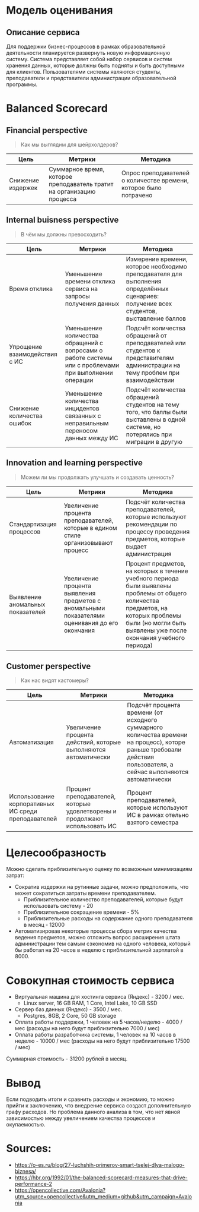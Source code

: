 # Модель оценивания

## Описание сервиса

Для поддержки бизнес-процессов в рамках образовательной деятельности планируется развернуть новую информационную систему. Система представляет собой набор сервисов и систем хранения данных, которые должны быть подняты и быть доступными для клиентов. Пользователями системы являются студенты, преподаватели и представители администрации образовательной программы. 

# Balanced Scorecard
## Financial perspective
> Как мы выглядим для шейрхолдеров?

| Цель | Метрики | Методика |
| - | - | - |
| Снижение издержек | Суммарное время, которое преподаватель тратит на организацию процесса | Опрос преподавателей о количестве времени, которое было потрачено |

## Internal buisness perspective
> В чём мы должны превосходить?

| Цель | Метрики | Методика |
| - | - | - |
| Время отклика | Уменьшение времени отклика сервиса на запросы получения данных | Измерение времени, которое необходимо преподавателя для выполнения определённых сценариев: получение всех студентов, выставление баллов |
| Упрощение взаимодействия с ИС | Уменьшение количества обращений с вопросами о работе системы или с проблемами при выполнении операции | Подсчёт количества обращений от преподавателей или студентов к представителям администрации на тему проблем при взаимодействии  |
| Снижение количества ошибок | Уменьшение количества инцидентов связанных с неправильным переносом данных между ИС | Подсчёт количества обращений студентов на тему того, что баллы были выставлены в одной системе, но потерялись при миграции в другую |


## Innovation and learning perspective
> Можем ли мы продолжать улучшать и создавать ценность?

| Цель | Метрики | Методика |
| - | - | - |
| Стандартизация процессов | Увеличение процента преподавателей, которые в едином стиле организовывают процесс | Подсчёт количества преподавателей, которые используют рекомендации по процессу проведения предметов, которые выдает администрация |
| Выявление аномальных показателей | Увеличение процента выявления предметов с аномальными показателями оценивания до его окончания | Процент предметов, на которых в течение учебного периода были выявлены проблемы от общего количества предметов, на которых проблемы были (но могли быть выявлены уже после окончания учебного периода) |


## Customer perspective
> Как нас видят кастомеры?

| Цель | Метрики | Методика |
| - | - | - |
| Автоматизация | Увеличение процента действий, которые выполняются автоматически | Подсчёт процента времени (от исходного суммарного количества времени на процесс), которе раньше требовали действия пользователя, а сейчас выполняются автоматически |
| Использование корпоративных ИС среди преподавателей | Процент преподавателей, которые удовлетворены и продолжают использовать ИС | Процент преподавателей, которые используют ИС в рамках отельно взятого семестра |

# Целесообразность

Можно сделать приблизительную оценку по возможным минимизациям затрат:
- Сократив издержки на рутинные задачи, можно предположить, что может сократиться затраты времени преподавателем.
  - Приблизительное количество преподавателей, которые будут использовать систему - 20
  - Приблизительное сокращение времени - 5%
  - Приблизительные расходы на содержание одного преподавателя в месяц - 12000
- Автоматизировав некоторые процессы сбора метрик качества ведения предметов, можно отложить вопрос расширения штата администрации тем самым сэкономив на одного человека, который бы работал на 20 часов в неделю с приблизительной зарплатой в 8000.

# Совокупная стоимость сервиса

- Виртуальная машина для хостинга сервиса (Яндекс) - 3200 / мес.
  - Linux server, 16 GB RAM, 1 Core, Intel Lake, 10 GB SSD
- Сервер баз данных (Яндекс) - 3500 / мес.
  - Postgres, 8GB, 2 Core, 50 GB storage
- Оплата работы поддержки, 1 человек на 5 часов/неделю - 4000 / мес (расходы на него будут приблизительно 7000 / мес)
- Оплата работы разработчика системы, 1 человек на 10 часов в неделю - 10000 / мес (расходы на него будут приблизительно 17500 / мес)

Суммарная стоимость - 31200 рублей в месяц.

# Вывод

Если подводить итоги и сравнить расходы и экономию, то можно прийти к заключению, что внедрение сервиса создаст дополнительную графу расходов. Но проблема данного анализа в том, что нет явной зависимостью между увеличением качества процессов и окупаемостью.

# Sources:

- https://o-es.ru/blog/27-luchshih-primerov-smart-tselej-dlya-malogo-biznesa/
- https://hbr.org/1992/01/the-balanced-scorecard-measures-that-drive-performance-2
- https://opencollective.com/Avalonia?utm_source=opencollective&utm_medium=github&utm_campaign=Avalonia

